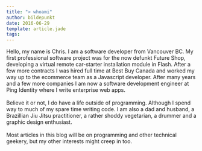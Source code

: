 ```yaml
---
title: "> whoami"
author: bildepunkt
date: 2016-06-29
template: article.jade
tags:
---
```


Hello, my name is Chris. I am a software developer from Vancouver BC. My first professional software project was for the now defunkt Future Shop, developing a virtual remote car-starter installation module in Flash. After a few more contracts I was hired full time at Best Buy Canada and worked my way up to the ecommerce team as a Javascript developer. After many years and a few more companies I am now a software development engineer at Ping Identity where I write enterprise web apps.   
&nbsp;  
Believe it or not, I do have a life outside of programming. Although I spend way to much of my spare time writing code. I am also a dad and husband, a Brazillian Jiu Jitsu practitioner, a rather shoddy vegetarian, a drummer and a graphic design enthusiast.    
&nbsp;  
Most articles in this blog will be on programming and other technical geekery, but my other interests might creep in too.  
&nbsp;